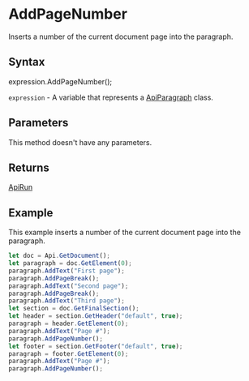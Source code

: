 # AddPageNumber

Inserts a number of the current document page into the paragraph.

## Syntax

expression.AddPageNumber();

`expression` - A variable that represents a [ApiParagraph](../ApiParagraph.md) class.

## Parameters

This method doesn't have any parameters.

## Returns

[ApiRun](../../ApiRun/ApiRun.md)

## Example

This example inserts a number of the current document page into the paragraph.

```javascript
let doc = Api.GetDocument();
let paragraph = doc.GetElement(0);
paragraph.AddText("First page");
paragraph.AddPageBreak();
paragraph.AddText("Second page");
paragraph.AddPageBreak();
paragraph.AddText("Third page");
let section = doc.GetFinalSection();
let header = section.GetHeader("default", true);
paragraph = header.GetElement(0);
paragraph.AddText("Page #");
paragraph.AddPageNumber();
let footer = section.GetFooter("default", true);
paragraph = footer.GetElement(0);
paragraph.AddText("Page #");
paragraph.AddPageNumber();
```
